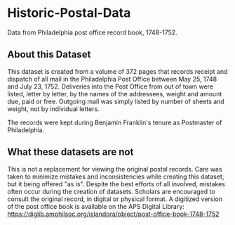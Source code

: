 # Historic-Postal-Data
Data from Philadelphia post office record book, 1748-1752.

## About this Dataset
  This dataset is created from a volume of 372 pages that records receipt and dispatch of all mail in the Philadelphia Post Office between May 25, 1748 and July 23, 1752. Deliveries into the Post Office from out of town were listed, letter by letter, by the names of the addressees, weight and amount due, paid or free. Outgoing mail was simply listed by number of sheets and weight, not by individual letters.

  The records were kept during Benjamin Franklin's tenure as Postmaster of Philadelphia. 
  
## What these datasets are not

This is not a replacement for viewing the original postal records. Care was taken to minimize mistakes and inconsistencies while creating this dataset, but it being offered "as is". Despite the best efforts of all involved, mistakes often occur during the creation of datasets. Scholars are encouraged to consult the original record, in digital or physical format. A digitized version of the post office book is available on the APS Digital Library: https://diglib.amphilsoc.org/islandora/object/post-office-book-1748-1752
